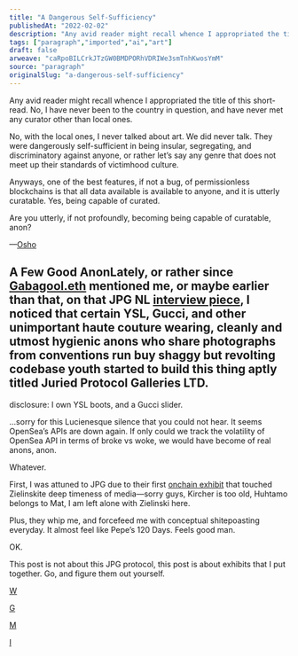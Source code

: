 ```yaml
---
title: "A Dangerous Self-Sufficiency"
publishedAt: "2022-02-02"
description: "Any avid reader might recall whence I appropriated the title of this short-read. No, I have never been to the country in question, and have never met......"
tags: ["paragraph","imported","ai","art"]
draft: false
arweave: "caRpoBILCrkJTzGW0BMDPORhVDRIWe3smTnhKwosYmM"
source: "paragraph"
originalSlug: "a-dangerous-self-sufficiency"
---
```


Any avid reader might recall whence I appropriated the title of this short-read. No, I have never been to the country in question, and have never met any curator other than local ones.

No, with the local ones, I never talked about art. We did never talk. They were dangerously self-sufficient in being insular, segregating, and discriminatory against anyone, or rather let’s say any genre that does not meet up their standards of victimhood culture.

Anyways, one of the best features, if not a bug, of permissionless blockchains is that all data available is available to anyone, and it is utterly curatable. Yes, being capable of curated.

Are you utterly, if not profoundly, becoming being capable of curatable, anon?

—[Osho](https://ipfs.io/ipfs/QmVJqbPSXUxhC6FhsQcfLQhNAopFCjd9EiESroTyuhudGK?filename=79d.jpg)

## A Few Good AnonLately, or rather since [Gabagool.eth](https://twitter.com/gabagooldoteth) mentioned me, or maybe earlier than that, on that JPG NL [interview piece](https://jpg100.substack.com/p/come-one-come-all-anons-this-is-the), I noticed that certain YSL, Gucci, and other unimportant haute couture wearing, cleanly and utmost hygienic anons who share photographs from conventions run buy shaggy but revolting codebase youth started to build this thing aptly titled Juried Protocol Galleries LTD.

disclosure: I own YSL boots, and a Gucci slider.

…sorry for this Lucienesque silence that you could not hear. It seems OpenSea’s APIs are down again. If only could we track the volatility of OpenSea API in terms of broke vs woke, we would have become of real anons, anon.

Whatever.

First, I was attuned to JPG due to their first [onchain exhibit](https://jpg.space/0x421a7bfd68c4ac8bd6a237b9539627758c853469/Deep-Time) that touched Zielinskite deep timeness of media—sorry guys, Kircher is too old, Huhtamo belongs to Mat, I am left alone with Zielinski here.

Plus, they whip me, and forcefeed me with conceptual shitepoasting everyday. It almost feel like Pepe’s 120 Days. Feels good man.

OK.

This post is not about this JPG protocol, this post is about exhibits that I put together. Go, and figure them out yourself.

[W](https://jpg.space/0x36de990133d36d7e3df9a820aa3ede5a2320de71/House-of-Based-Hype)

[G](https://jpg.space/0x36de990133d36d7e3df9a820aa3ede5a2320de71/SELFIES)

[M](https://jpg.space/0x36de990133d36d7e3df9a820aa3ede5a2320de71/S%C3%BCperconceptual-I)

[I](https://jpg.space/0x36de990133d36d7e3df9a820aa3ede5a2320de71/Per-Block-Time-of-Existence)